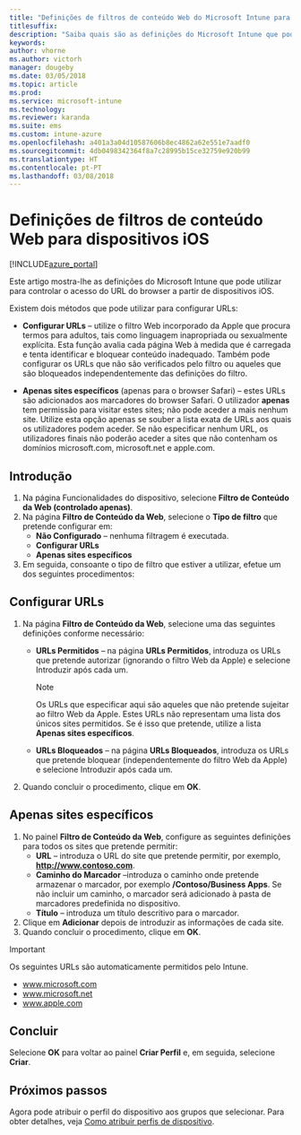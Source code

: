 ```yaml
---
title: "Definições de filtros de conteúdo Web do Microsoft Intune para dispositivos iOS"
titlesuffix: 
description: "Saiba quais são as definições do Microsoft Intune que pode utilizar para permitir e bloquear o acesso a sites a partir de dispositivos iOS."
keywords: 
author: vhorne
ms.author: victorh
manager: dougeby
ms.date: 03/05/2018
ms.topic: article
ms.prod: 
ms.service: microsoft-intune
ms.technology: 
ms.reviewer: karanda
ms.suite: ems
ms.custom: intune-azure
ms.openlocfilehash: a401a3a04d10587606b8ec4862a62e551e7aadf0
ms.sourcegitcommit: 4db0498342364f8a7c28995b15ce32759e920b99
ms.translationtype: HT
ms.contentlocale: pt-PT
ms.lasthandoff: 03/08/2018
---
```

# <a name="web-content-filter-settings-for-ios-devices"></a>Definições de filtros de conteúdo Web para dispositivos iOS

[!INCLUDE[azure_portal](./includes/azure_portal.md)]

Este artigo mostra-lhe as definições do Microsoft Intune que pode utilizar para controlar o acesso do URL do browser a partir de dispositivos iOS.

Existem dois métodos que pode utilizar para configurar URLs:

- **Configurar URLs** – utilize o filtro Web incorporado da Apple que procura termos para adultos, tais como linguagem inapropriada ou sexualmente explícita. Esta função avalia cada página Web à medida que é carregada e tenta identificar e bloquear conteúdo inadequado. Também pode configurar os URLs que não são verificados pelo filtro ou aqueles que são bloqueados independentemente das definições do filtro.

- **Apenas sites específicos** (apenas para o browser Safari) – estes URLs são adicionados aos marcadores do browser Safari. O utilizador **apenas** tem permissão para visitar estes sites; não pode aceder a mais nenhum site. Utilize esta opção apenas se souber a lista exata de URLs aos quais os utilizadores podem aceder.
Se não especificar nenhum URL, os utilizadores finais não poderão aceder a sites que não contenham os domínios microsoft.com, microsoft.net e apple.com.

## <a name="get-started"></a>Introdução

1. Na página Funcionalidades do dispositivo, selecione **Filtro de Conteúdo da Web (controlado apenas)**.
2. Na página **Filtro de Conteúdo da Web**, selecione o **Tipo de filtro** que pretende configurar em:
    - **Não Configurado** – nenhuma filtragem é executada.
    - **Configurar URLs**
    - **Apenas sites específicos**
3. Em seguida, consoante o tipo de filtro que estiver a utilizar, efetue um dos seguintes procedimentos:


## <a name="configure-urls"></a>Configurar URLs

1. Na página **Filtro de Conteúdo da Web**, selecione uma das seguintes definições conforme necessário:
   - **URLs Permitidos** – na página **URLs Permitidos**, introduza os URLs que pretende autorizar (ignorando o filtro Web da Apple) e selecione Introduzir após cada um.
     > [!NOTE]
     > Os URLs que especificar aqui são aqueles que não pretende sujeitar ao filtro Web da Apple. Estes URLs não representam uma lista dos únicos sites permitidos. Se é isso que pretende, utilize a lista **Apenas sites específicos**.

   - **URLs Bloqueados** – na página **URLs Bloqueados**, introduza os URLs que pretende bloquear (independentemente do filtro Web da Apple) e selecione Introduzir após cada um.
2. Quando concluir o procedimento, clique em **OK**.


## <a name="specific-websites-only"></a>Apenas sites específicos

1. No painel **Filtro de Conteúdo da Web**, configure as seguintes definições para todos os sites que pretende permitir:
    - **URL** – introduza o URL do site que pretende permitir, por exemplo, **http://www.contoso.com**.
    - **Caminho do Marcador** –introduza o caminho onde pretende armazenar o marcador, por exemplo **/Contoso/Business Apps**. Se não incluir um caminho, o marcador será adicionado à pasta de marcadores predefinida no dispositivo.
    - **Título** – introduza um título descritivo para o marcador.
2. Clique em **Adicionar** depois de introduzir as informações de cada site.
3. Quando concluir o procedimento, clique em **OK**.

>[!IMPORTANT]
> Os seguintes URLs são automaticamente permitidos pelo Intune.
> - www.microsoft.com
> - www.microsoft.net
> - www.apple.com

## <a name="finish-up"></a>Concluir

Selecione **OK** para voltar ao painel **Criar Perfil** e, em seguida, selecione **Criar**.

## <a name="next-steps"></a>Próximos passos

Agora pode atribuir o perfil do dispositivo aos grupos que selecionar. Para obter detalhes, veja [Como atribuir perfis de dispositivo](device-profile-assign.md).
